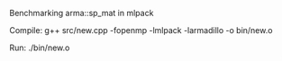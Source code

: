 Benchmarking arma::sp_mat in mlpack

Compile:
g++ src/new.cpp -fopenmp -lmlpack -larmadillo -o bin/new.o

Run:
./bin/new.o 